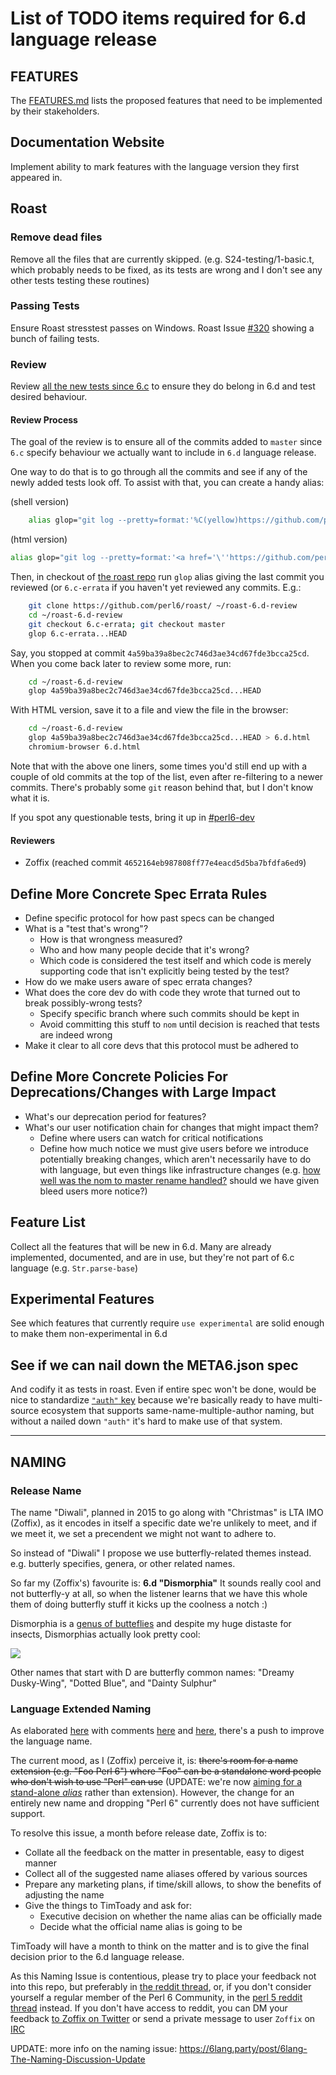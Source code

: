
# List of TODO items required for 6.d language release

## FEATURES

The [FEATURES.md](FEATURES.md) lists the proposed features that need to be
implemented by their stakeholders.

## Documentation Website

Implement ability to mark features with the language version they first
appeared in.

## Roast

### Remove dead files

Remove all the files that are currently skipped. (e.g. S24-testing/1-basic.t,
which probably needs to be fixed, as its tests are wrong and I don't see any
other tests testing these routines)

### Passing Tests

Ensure Roast stresstest passes on Windows. Roast Issue
[#320](https://github.com/perl6/roast/issues/320) showing a bunch of failing tests.

### Review 

Review [all the new tests since
6.c](https://github.com/perl6/roast/compare/6.c-errata...HEAD) to ensure they
do belong in 6.d and test desired behaviour.

#### Review Process

The goal of the review is to ensure all of the commits added to `master` since
`6.c` specify behaviour we actually want to include in `6.d` language release.

One way to do that is to go through all the commits and see if any of the
newly added tests look off. To assist with that, you can create a handy alias:

(shell version)
```bash
    alias glop="git log --pretty=format:'%C(yellow)https://github.com/perl6/roast/commit/%h | %Cred%ad | %Cgreen%d %Creset%s' --date=short --reverse"
```

(html version)
```bash
alias glop="git log --pretty=format:'<a href='\''https://github.com/perl6/roast/commit/%h'\'' style='\''font-family: monospace'\'' target=_blank>%H | %ad | %s</a><br><br>' --date=short --reverse"
```

Then, in checkout of [the roast repo](https://github.com/perl6/roast/) run
`glop` alias giving the last commit you reviewed (or `6.c-errata` if you
haven't yet reviewed any commits. E.g.:

```bash
    git clone https://github.com/perl6/roast/ ~/roast-6.d-review
    cd ~/roast-6.d-review
    git checkout 6.c-errata; git checkout master
    glop 6.c-errata...HEAD
```

Say, you stopped at commit `4a59ba39a8bec2c746d3ae34cd67fde3bcca25cd`. When
you come back later to review some more, run:

```bash
    cd ~/roast-6.d-review
    glop 4a59ba39a8bec2c746d3ae34cd67fde3bcca25cd...HEAD
```

With HTML version, save it to a file and view the file in the browser:

```bash
    cd ~/roast-6.d-review
    glop 4a59ba39a8bec2c746d3ae34cd67fde3bcca25cd...HEAD > 6.d.html
    chromium-browser 6.d.html
```

Note that with the above one liners, some times you'd still end up with
a couple of old commits at the top of the list, even after re-filtering to
a newer commits. There's probably some `git` reason behind that, but
I don't know what it is.

If you spot any questionable tests, bring it up in
[#perl6-dev](https://webchat.freenode.net/?channels=#perl6-dev)

#### Reviewers

* Zoffix (reached commit `4652164eb987808ff77e4eacd5d5ba7bfdfa6ed9`)

## Define More Concrete Spec Errata Rules

* Define specific protocol for how past specs can be changed
* What is a "test that's wrong"?
    * How is that wrongness measured?
    * Who and how many people decide that it's wrong?
    * Which code is considered the test itself and which code is merely
        supporting code that isn't explicitly being tested by the test?
* How do we make users aware of spec errata changes?
* What does the core dev do with code they wrote that turned out to break possibly-wrong tests?
    * Specify specific branch where such commits should be kept in
    * Avoid committing this stuff to `nom` until decision is reached that tests are indeed wrong
* Make it clear to all core devs that this protocol must be adhered to

## Define More Concrete Policies For Deprecations/Changes with Large Impact

* What's our deprecation period for features?
* What's our user notification chain for changes that might impact them?
    * Define where users can watch for critical notifications
    * Define how much notice we must give users before we introduce potentially
       breaking changes, which aren't necessarily have to do with language, but
       even things like infrastructure changes (e.g. 
       [how well was the nom to master rename handled?](https://irclog.perlgeek.de/perl6-dev/2017-10-27#i_15360590)
       should we have given bleed users more notice?)

## Feature List

Collect all the features that will be new in 6.d. Many are already implemented,
documented, and are in use, but they're not part of 6.c language
(e.g. `Str.parse-base`)

## Experimental Features

See which features that currently require `use experimental` are solid enough to
make them non-experimental in 6.d

## See if we can nail down the META6.json spec

And codify it as tests in roast. Even if entire spec won't be done, would be nice to
standardize [`"auth"` key](https://irclog.perlgeek.de/perl6/2017-08-09#i_14991431) because
we're basically ready to have multi-source ecosystem that supports same-name-multiple-author
naming, but without a nailed down `"auth"` it's hard to make use of that system.

---------

## NAMING

### Release Name

The name "Diwali", planned in 2015 to go along with "Christmas" is LTA IMO (Zoffix), as it
encodes in itself a specific date we're unlikely to meet, and if we meet it, we set a
precendent we might not want to adhere to.

So instead of "Diwali" I propose we use butterfly-related themes instead. e.g. butterly
specifies, genera, or other related names.

So far my (Zoffix's) favourite is: **6.d "Dismorphia"**
It sounds really cool and not butterfly-y at all, so when the
listener learns that we have this whole them of doing butterfly stuff
it kicks up the coolness a notch :)

Dismorphia is a [genus of butteflies](https://en.wikipedia.org/wiki/Dismorphia)
and despite my huge distaste for insects, Dismorphias actually look pretty cool:

![](https://upload.wikimedia.org/wikipedia/commons/thumb/1/1f/Dismorphiapraxinoemale.jpg/1920px-Dismorphiapraxinoemale.jpg)

Other names that start with D are butterfly common names: "Dreamy Dusky-Wing", "Dotted Blue", and "Dainty Sulphur"

### Language Extended Naming

As elaborated [here](https://rakudo.party/post/The-Hot-New-Language-Named-Rakudo) with comments
[here](https://www.reddit.com/r/perl/comments/6lstqu/the_hot_new_language_named_rakudo/) and
[here](https://www.reddit.com/r/perl6/comments/6lstq3/the_hot_new_language_named_rakudo/), there's
a push to improve the language name.

The current mood, as I (Zoffix) perceive it, is: ~~there's room for a name extension (e.g. "Foo Perl 6")
where "Foo" can be a standalone word people who don't wish to use "Perl" can use~~ (UPDATE: we're now [aiming for a stand-alone *alias*](https://rakudo.party/post/6lang-The-Naming-Discussion-Update#the6lang) rather than extension). However, the
change for an entirely new name and dropping "Perl 6" currently does not have sufficient support.

To resolve this issue, a month before release date, Zoffix is to:

- Collate all the feedback on the matter in presentable, easy to digest manner
- Collect all of the suggested name aliases offered by various sources
- Prepare any marketing plans, if time/skill allows, to show the benefits of adjusting the name
- Give the things to TimToady and ask for:
    - Executive decision on whether the name alias can be officially made
    - Decide what the official name alias is going to be

TimToady will have a month to think on the matter and is to give the final decision prior to the 6.d language release.

As this Naming Issue is contentious, please try to place your feedback not into this repo, but
preferably in [the reddit thread](https://www.reddit.com/r/perl6/comments/6lstq3/the_hot_new_language_named_rakudo/),
or, if you don't consider yourself a regular member of the Perl 6 Community, in the
[perl 5 reddit thread](https://www.reddit.com/r/perl/comments/6lstqu/the_hot_new_language_named_rakudo/) instead.
If you don't have access to reddit, you can DM your feedback [to Zoffix on Twitter](https://twitter.com/zoffix)
or send a private message to user `Zoffix` on [IRC](https://webchat.freenode.net/?channels=#perl6)

UPDATE: more info on the naming issue: https://6lang.party/post/6lang-The-Naming-Discussion-Update

